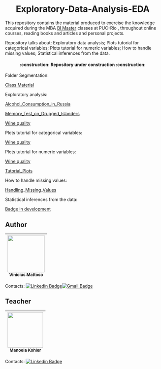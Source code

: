 <h1 align="center"> Exploratory-Data-Analysis-EDA </h1>



This repository contains the material produced to exercise the knowledge acquired during the MBA [BI Master](https://ica.puc-rio.ai/es/bi-master-es/) classes at PUC-Rio , throughout online courses, reading books and articles and personal projects.

Repository talks about: Exploratory data analysis; Plots tutorial for categorical variables; Plots tutorial for numeric variables; How to handle missing values; Statistical inferences from the data.

<h4 align="center"> 
    :construction: Repository under construction  :construction:
</h4>

Folder Segmentation:

[Class Material](https://github.com/vinicius-mattoso/Exploratory-Data-Analysis-EDA-/tree/main/Class%20Material)


Exploratory analysis:

[Alcohol_Consumption_in_Russia](https://github.com/vinicius-mattoso/Exploratory-Data-Analysis-EDA-/tree/main/Alcohol_Consumption_in_Russia)

[Memory_Test_on_Drugged_Islanders](https://github.com/vinicius-mattoso/Exploratory-Data-Analysis-EDA-/tree/main/Memory_Test_on_Drugged_Islanders)

[Wine quality](https://github.com/vinicius-mattoso/Exploratory-Data-Analysis-EDA-/tree/main/Wine_Quality)

Plots tutorial for categorical variables:

[Wine quality](https://github.com/vinicius-mattoso/Exploratory-Data-Analysis-EDA-/tree/main/Wine_Quality)

Plots tutorial for numeric variables:

[Wine quality](https://github.com/vinicius-mattoso/Exploratory-Data-Analysis-EDA-/tree/main/Wine_Quality)

[Tutorial_Plots](https://github.com/vinicius-mattoso/Exploratory-Data-Analysis-EDA-/tree/main/Tutorial_Plots)

How to handle missing values:

[Handling_Missing_Values](https://github.com/vinicius-mattoso/Exploratory-Data-Analysis-EDA-/tree/main/Handling_Missing_Values)

Statistical inferences from the data:

[Badge in development](https://github.com/vinicius-mattoso/Exploratory-Data-Analysis-EDA-)


## Author
| [<img src="https://user-images.githubusercontent.com/74414640/167328751-8cdcac06-b869-42be-82fc-893913abbd21.png" width=120><br><sub>Vinicius Mattoso</sub>](https://www.linkedin.com/in/vinicius-mattoso/)|  
| :---: |
Contacts: [![Linkedin Badge](https://img.shields.io/badge/-LinkedIn-blue?style=flat-square&logo=Linkedin&logoColor=white&link=https://www.linkedin.com/in/vinicius-mattoso/)](https://www.linkedin.com/in/vinicius-mattoso/)[![Gmail Badge](https://img.shields.io/badge/-Gmail-c14438?style=flat-square&logo=Gmail&logoColor=white&link=mailto:vmatoso@lmmp.mec.puc-rio.br)](mailto:vmatoso@lmmp.mec.puc-rio.br)

## Teacher
| [<img src="https://user-images.githubusercontent.com/74414640/167327273-69e5e289-456a-40ee-bb37-2bd1fd699538.jpg" width=115><br><sub> Manoela Kohler </sub>](https://www.linkedin.com/in/manoelakohler/) |  
| :---: |
Contacts: [![Linkedin Badge](https://img.shields.io/badge/-LinkedIn-blue?style=flat-square&logo=Linkedin&logoColor=white&link=https://www.linkedin.com/in/manoelakohler/)](https://www.linkedin.com/in/manoelakohler/)

